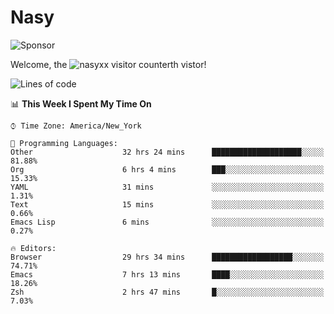 # Nasy

<!--
<p align="center">
<img height="200" src="https://github-readme-stats.vercel.app/api?username=nasyxx&count_private=true&show_icons=true&theme=dracula&include_all_commits=true"/>
<img height="200" src="https://github-readme-stats.vercel.app/api/top-langs/?username=nasyxx&theme=dracula&hide=html,jupyter+notebook&count_private=true&show_icons=true"/>
</p>

  
----------------
-->

![Sponsor](https://img.shields.io/static/v1.svg?label=Sponsor&message=%E2%9D%A4&logo=GitHub&style=flat&color=pink)
 
Welcome, the ![nasyxx visitor counter](https://count.getloli.com/get/@nasyxx?theme=rule34)th vistor!
 
<!--START_SECTION:waka-->
![Lines of code](https://img.shields.io/badge/From%20Hello%20World%20I%27ve%20Written-600047%20lines%20of%20code-blue)

📊 **This Week I Spent My Time On** 

```text
⌚︎ Time Zone: America/New_York

💬 Programming Languages: 
Other                    32 hrs 24 mins      ████████████████████░░░░░   81.88% 
Org                      6 hrs 4 mins        ███░░░░░░░░░░░░░░░░░░░░░░   15.33% 
YAML                     31 mins             ░░░░░░░░░░░░░░░░░░░░░░░░░   1.31% 
Text                     15 mins             ░░░░░░░░░░░░░░░░░░░░░░░░░   0.66% 
Emacs Lisp               6 mins              ░░░░░░░░░░░░░░░░░░░░░░░░░   0.27%

🔥 Editors: 
Browser                  29 hrs 34 mins      ██████████████████░░░░░░░   74.71% 
Emacs                    7 hrs 13 mins       ████░░░░░░░░░░░░░░░░░░░░░   18.26% 
Zsh                      2 hrs 47 mins       █░░░░░░░░░░░░░░░░░░░░░░░░   7.03%

```


<!--END_SECTION:waka-->

<!-- ![visitors](https://visitor-badge.laobi.icu/badge?page_id=nasyxx.nasyxx) -->
